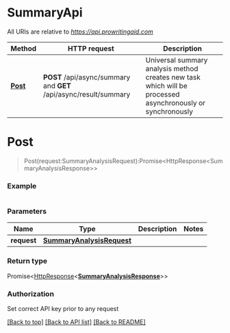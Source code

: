 # SummaryApi

All URIs are relative to *https://api.prowritingaid.com*

Method | HTTP request | Description
------------- | ------------- | -------------
[**Post**](SummaryApi.md#Post) | **POST** /api/async/summary and **GET** /api/async/result/summary | Universal summary analysis method creates new task which will be processed asynchronously or synchronously  


<a name="Post"></a>
# **Post**
>  Post(request:SummaryAnalysisRequest):Promise\<HttpResponse\<SummaryAnalysisResponse\>\>



### Example
```typescript

```

### Parameters

Name | Type | Description  | Notes
------------- | ------------- | ------------- | -------------
 **request** | [**SummaryAnalysisRequest**](SummaryAnalysisRequest.md)|  | 

### Return type

Promise<[HttpResponse](HttpResponse.md)<[**SummaryAnalysisResponse**](SummaryAnalysisResponse.md)>>

### Authorization

Set correct API key prior to any request

[[Back to top]](#) [[Back to API list]](../README.md#documentation-for-api-endpoints) [[Back to README]](../README.md)

